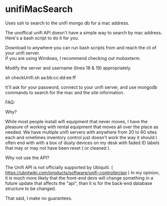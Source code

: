 # unifiMacSearch
Uses ssh to search to the unifi mongo db for a mac address.

The unoffical unifi API doesn't have a simple way to search by mac address.  
Here's a bash script to do it for you.

Download to anywhere you can run bash scripts from and reach the cli of your unifi server.  
If you are using Windows, I recommend checking out mobaxterm.

Modify the server and username (lines 18 & 19) appropriately.

  sh checkUnifi.sh aa:bb:cc:dd:ee:ff 

It'll ask for your password, connect to your unifi server, and use mongodb commands to search for the mac and the site information.


FAQ:

Why?

While most people install wifi equipment that never moves, I have the pleasure of working with rental equipment that moves all over the place as needed.
We have multiple unifi servers with anywhere from 20 to 60 sites each and ometimes inventory control just doesn't work the way it should
I often end with with a box of dusty devices on my desk with faded ID labels that may or may not have been reset ( or cleaned ).



Why not use the API?

The Unifi API is not officially supported by Ubiquiti. ( https://ubntwiki.com/products/software/unifi-controller/api )
In my opinion, it is much more likely that the front-end devs will change something in a future update that affects the "api", 
than it is for the back-end database structure to be changed.

That said, I make no guarantees.
